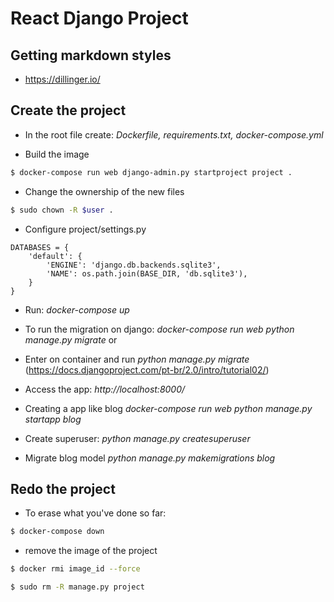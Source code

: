 # React Django Project

## Getting markdown styles
- https://dillinger.io/

## Create the project
- In the root file create: *Dockerfile, requirements.txt, docker-compose.yml*

* Build the image
```sh
$ docker-compose run web django-admin.py startproject project .
```

* Change the ownership of the new files
```sh
$ sudo chown -R $user .
```

* Configure project/settings.py
```
DATABASES = {
    'default': {
        'ENGINE': 'django.db.backends.sqlite3',
        'NAME': os.path.join(BASE_DIR, 'db.sqlite3'),
    }
}
```

* Run: *docker-compose up*

* To run the migration on django: *docker-compose run web python manage.py migrate*
or
* Enter on container and run *python manage.py migrate* (https://docs.djangoproject.com/pt-br/2.0/intro/tutorial02/)

* Access the app: *http://localhost:8000/*

* Creating a app like blog *docker-compose run web python manage.py startapp blog*

* Create superuser: *python manage.py createsuperuser*

* Migrate blog model *python manage.py makemigrations blog*

## Redo the project
- To erase what you've done so far:
```sh
$ docker-compose down
```

- remove the image of the project
```sh
$ docker rmi image_id --force

$ sudo rm -R manage.py project
```